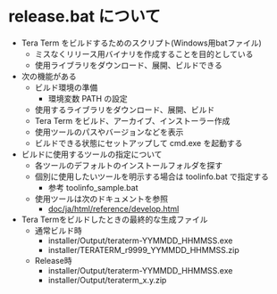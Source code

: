 ﻿# release.bat について

- Tera Term をビルドするためのスクリプト(Windows用batファイル)
  - ミスなくリリース用バイナリを作成することを目的としている
  - 使用ライブラリをダウンロード、展開、ビルドできる
- 次の機能がある
  - ビルド環境の準備
    - 環境変数 PATH の設定
  - 使用するライブラリをダウンロード、展開、ビルド
  - Tera Term をビルド、アーカイブ、インストーラー作成
  - 使用ツールのパスやバージョンなどを表示
  - ビルドできる状態にセットアップして cmd.exe を起動する
- ビルドに使用するツールの指定について
  - 各ツールのデフォルトのインストールフォルダを探す
  - 個別に使用したいツールを明示する場合は toolinfo.bat で指定する
    - 参考 toolinfo_sample.bat
  - 使用ツールは次のドキュメントを参照
    - [doc/ja/html/reference/develop.html](../doc/ja/html/reference/develop.html)
- Tera Termをビルドしたときの最終的な生成ファイル
  - 通常ビルド時
    - installer/Output/teraterm-YYMMDD_HHMMSS.exe
    - installer/TERATERM_r9999_YYMMDD_HHMMSS.zip
  - Release時
    - installer/Output/teraterm-YYMMDD_HHMMSS.exe
    - installer/Output/teraterm_x.y.zip

